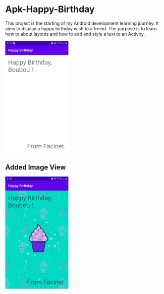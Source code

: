 # Apk-Happy-Birthday
This project is the starting of my Android development learning journey. It aims to display a happy birthday wish to a freind. The purpose is to learn how to about layouts and  how to add  and style a text to  an Activity.

<img src="https://github.com/facinetm14/Apk-Happy-Birthday/blob/master/Screenshot_20220914-022957_Happy%20Birthday.jpg" width="200">

<h2> Added Image View </h2>
<img src="https://github.com/facinetm14/Apk-Happy-Birthday/blob/master/Screenshot_20220914-032554_Happy%20Birthday.jpg" width = "200">
